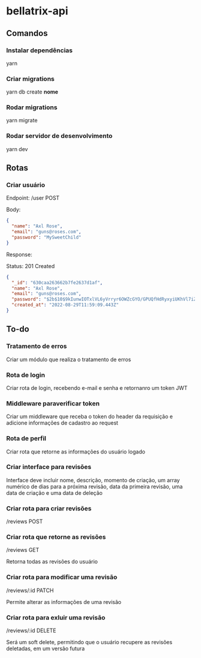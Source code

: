 # bellatrix-api

## Comandos

### Instalar dependências

yarn

### Criar migrations

yarn db create **nome**

### Rodar migrations

yarn migrate

### Rodar servidor de desenvolvimento

yarn dev

## Rotas

### Criar usuário

Endpoint: /user POST

Body:

```json
{
  "name": "Axl Rose",
  "email": "guns@roses.com",
  "password": "MySweetChild"
}
```

Response:

Status: 201 Created

```json
{
  "_id": "630caa263662b7fe2637d1af",
  "name": "Axl Rose",
  "email": "guns@roses.com",
  "password": "$2b$10$9kIunwIOTxlVL6yVrryr6OWZcGYO/GPUQfHdRyxyiUKhVl7iZkRyu",
  "created_at": "2022-08-29T11:59:09.443Z"
}
```

## To-do

### Tratamento de erros

Criar um módulo que realiza o tratamento de erros

### Rota de login

Criar rota de login, recebendo e-mail e senha e retornanro um token JWT

### Middleware paraverificar token

Criar um middleware que receba o token do header da requisição e adicione informações de cadastro ao request

### Rota de perfil

Criar rota que retorne as informações do usuário logado

### Criar interface para revisões

Interface deve incluir nome, descrição, momento de criação, um array numérico de dias para a próxima revisão, data da primeira revisão, uma data de criação e uma data de deleção

### Criar rota para criar revisões

/reviews POST

### Criar rota que retorne as revisões

/reviews GET

Retorna todas as revisões do usuário

### Criar rota para modificar uma revisão

/reviews/:id PATCH

Permite alterar as informações de uma revisão

### Criar rota para exluir uma revisão

/reviews/:id DELETE

Será um soft delete, permitindo que o usuário recupere as revisões deletadas, em um versão futura
